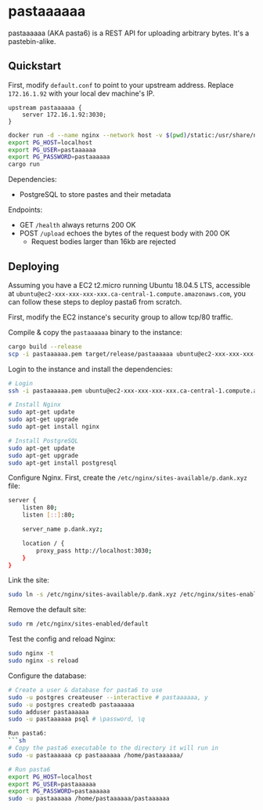 # pastaaaaaa

pastaaaaaa (AKA pasta6) is a REST API for uploading arbitrary bytes.
It's a pastebin-alike.

## Quickstart

First, modify `default.conf` to point to your upstream address.
Replace `172.16.1.92` with your local dev machine's IP.

```
upstream pastaaaaaa {
    server 172.16.1.92:3030;
}
```

```sh
docker run -d --name nginx --network host -v $(pwd)/static:/usr/share/nginx/html:ro -v $(pwd)/default.conf:/etc/nginx/conf.d/default.conf:ro docker run -d --name postgres --rm -p 5432:5432 -e POSTGRES_USER=pastaaaaaa -e POSTGRES_PASSWORD=pastaaaaaa -e POSTGRES_DB=pastaaaaaa postgres:12.3
export PG_HOST=localhost
export PG_USER=pastaaaaaa
export PG_PASSWORD=pastaaaaaa
cargo run
```

Dependencies:
* PostgreSQL to store pastes and their metadata

Endpoints:
* GET `/health` always returns 200 OK
* POST `/upload` echoes the bytes of the request body with 200 OK
  * Request bodies larger than 16kb are rejected

## Deploying

Assuming you have a EC2 t2.micro running Ubuntu 18.04.5 LTS, accessible at
`ubuntu@ec2-xxx-xxx-xxx-xxx.ca-central-1.compute.amazonaws.com`, you can follow
these steps to deploy pasta6 from scratch.

First, modify the EC2 instance's security group to allow tcp/80 traffic.

Compile & copy the `pastaaaaaa` binary to the instance:
```sh
cargo build --release
scp -i pastaaaaaa.pem target/release/pastaaaaaa ubuntu@ec2-xxx-xxx-xxx-xxx.ca-central-1.compute.amazonaws.com:
```

Login to the instance and install the dependencies:
```sh
# Login
ssh -i pastaaaaaa.pem ubuntu@ec2-xxx-xxx-xxx-xxx.ca-central-1.compute.amazonaws.com

# Install Nginx
sudo apt-get update
sudo apt-get upgrade
sudo apt-get install nginx

# Install PostgreSQL
sudo apt-get update
sudo apt-get upgrade
sudo apt-get install postgresql
```

Configure Nginx.
First, create the `/etc/nginx/sites-available/p.dank.xyz` file:
```sh
server {
    listen 80;
    listen [::]:80;

    server_name p.dank.xyz;

    location / {
        proxy_pass http://localhost:3030;
    }
}
```
Link the site:
```sh
sudo ln -s /etc/nginx/sites-available/p.dank.xyz /etc/nginx/sites-enabled/
```
Remove the default site:
```sh
sudo rm /etc/nginx/sites-enabled/default
```
Test the config and reload Nginx:
```sh
sudo nginx -t
sudo nginx -s reload
```

Configure the database:
```sh
# Create a user & database for pasta6 to use
sudo -u postgres createuser --interactive # pastaaaaaa, y
sudo -u postgres createdb pastaaaaaa
sudo adduser pastaaaaaa
sudo -u pastaaaaaa psql # \password, \q

Run pasta6:
```sh
# Copy the pasta6 executable to the directory it will run in
sudo -u pastaaaaaa cp pastaaaaaa /home/pastaaaaaa/

# Run pasta6
export PG_HOST=localhost
export PG_USER=pastaaaaaa
export PG_PASSWORD=pastaaaaaa
sudo -u pastaaaaaa /home/pastaaaaaa/pastaaaaaa
```
